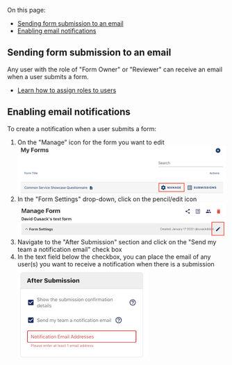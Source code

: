 On this page:
* [Sending form submission to an email](#Sending-form-submissions-to-an-email)
* [Enabling email notifications](#enabling-email-notifications)


## Sending form submission to an email

Any user with the role of "Form Owner" or "Reviewer" can receive an email when a user submits a form.

* [Learn how to assign roles to users](Managing-admin-teams)

## Enabling email notifications

To create a notification when a user submits a form:

<ol>
<li>On the "Manage" icon for the form you want to edit
<img src="images/manage-form.png" alt="Click on Manage to open the form settings dashboard"></li>

<li>In the "Form Settings" drop-down, click on the pencil/edit icon
<img src="images/notifications-form-edit.png" alt="Edit your form settings"></li>
<li>Navigate to the "After Submission" section and click on the "Send my team a notification email" check box</li>
<li>In the text field below the checkbox, you can place the email of any user(s) you want to receive a notification when there is a submission<br>
<img src="images/notifications-after-submission.png" width="300" height="212" alt="Add team members to the notification list"></li>
</ol>
